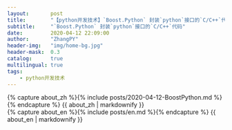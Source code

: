 ```yaml
---
layout:       post
title:        "【python开发技术】`Boost.Python` 封装`python`接口的`C/C++`代码"
subtitle:     "`Boost.Python` 封装`python`接口的`C/C++`代码"
date:         2020-04-12 22:09:00
author:       "ZhangPY"
header-img:   "img/home-bg.jpg"
header-mask:  0.3
catalog:      true
multilingual: true
tags:
    - python开发技术
---
```


<!-- Chinese Version -->
<div class="zh post-container">
    {% capture about_zh %}{% include posts/2020-04-12-BoostPython.md %}{% endcapture %}
    {{ about_zh | markdownify }}
</div>

<!-- English Version -->
<div class="en post-container">
    {% capture about_en %}{% include posts/en.md %}{% endcapture %}
    {{ about_en | markdownify }}
</div>
